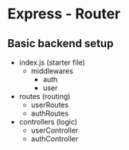 # Express - Router

## Basic backend setup

- index.js (starter file)
  - middlewares
    - auth
    - user
- routes (routing)
  - userRoutes
  - authRoutes
- controllers (logic)
  - userController
  - authController
